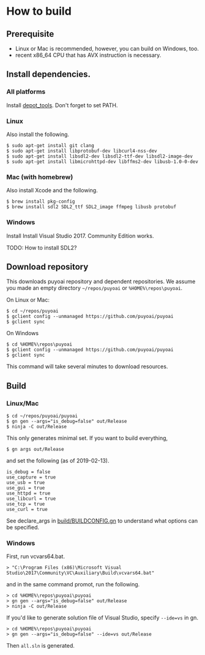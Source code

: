# How to build

## Prerequisite

- Linux or Mac is recommended, however, you can build on Windows, too.
- recent x86_64 CPU that has AVX instruction is necessary.

## Install dependencies.

### All platforms

Install [depot_tools](https://commondatastorage.googleapis.com/chrome-infra-docs/flat/depot_tools/docs/html/depot_tools_tutorial.html#_setting_up).
Don't forget to set PATH.

### Linux

Also install the following.

```shell
$ sudo apt-get install git clang
$ sudo apt-get install libprotobuf-dev libcurl4-nss-dev
$ sudo apt-get install libsdl2-dev libsdl2-ttf-dev libsdl2-image-dev
$ sudo apt-get install libmicrohttpd-dev libffms2-dev libusb-1.0-0-dev
```

### Mac (with homebrew)

Also install Xcode and the following.

```shell
$ brew install pkg-config
$ brew install sdl2 SDL2_ttf SDL2_image ffmpeg libusb protobuf
```

### Windows

Install Install Visual Studio 2017. Community Edition works.

TODO: How to install SDL2?

## Download repository

This downloads puyoai repository and dependent repositories.
We assume you made an empty directory `~/repos/puyoai` or `%HOME%\repos\puyoai`.

On Linux or Mac:

```shell
$ cd ~/repos/puyoai
$ gclient config --unmanaged https://github.com/puyoai/puyoai
$ gclient sync
```

On Windows

```
$ cd %HOME%\repos\puyoai
$ gclient config --unmanaged https://github.com/puyoai/puyoai
$ gclient sync
```

This command will take several minutes to download resources. 

## Build

### Linux/Mac

```shell
$ cd ~/repos/puyoai/puyoai
$ gn gen --args="is_debug=false" out/Release
$ ninja -C out/Release
```

This only generates minimal set. If you want to build everything, 

```shell
$ gn args out/Release
```

and set the following (as of 2019-02-13).

```
is_debug = false
use_capture = true
use_usb = true
use_gui = true
use_httpd = true
use_libcurl = true
use_tcp = true
use_curl = true
```

See declare_args in [build/BUILDCONFIG.gn](build/BUILDCONFIG.gn) to understand what options can be specified.

### Windows

First, run vcvars64.bat.

```
> "C:\Program Files (x86)\Microsoft Visual Studio\2017\Community\VC\Auxiliary\Build\vcvars64.bat"
```

and in the same command promot, run the following.

```
> cd %HOME%\repos\puyoai\puyoai
> gn gen --args="is_debug=false" out/Release
> ninja -C out/Release
```

If you'd like to generate solution file of Visual Studio, specify `--ide=vs` in gn.

```
> cd %HOME%\repos\puyoai\puyoai
> gn gen --args="is_debug=false" --ide=vs out/Release
```

Then `all.sln` is generated.
